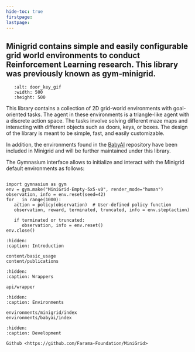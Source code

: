 ```yaml
---
hide-toc: true
firstpage:
lastpage:
---
```

## Minigrid contains simple and easily configurable grid world environments to conduct Reinforcement Learning research. This library was previously known as gym-minigrid.


```{figure} ../figures/door-key-curriculum.gif
   :alt: door_key_gif
   :width: 500
   :height: 500
```

This library contains a collection of 2D grid-world environments with goal-oriented tasks. The agent in these environments is a triangle-like agent with a discrete action space. The tasks involve solving different maze maps and interacting with different objects such as doors, keys, or boxes.  The design of the library is meant to be simple, fast, and easily customizable.

In addition, the environments found in the [BabyAI](https://github.com/mila-iqia/babyai) repository have been included in Minigrid and will be further maintained under this library.

The Gymnasium interface allows to initialize and interact with the Minigrid default environments as follows:

```{code-block} python

import gymnasium as gym
env = gym.make("MiniGrid-Empty-5x5-v0", render_mode="human")
observation, info = env.reset(seed=42)
for _ in range(1000):
   action = policy(observation)  # User-defined policy function
   observation, reward, terminated, truncated, info = env.step(action)

   if terminated or truncated:
      observation, info = env.reset()
env.close()
```

```{toctree}
:hidden:
:caption: Introduction

content/basic_usage
content/publications
```

```{toctree}
:hidden:
:caption: Wrappers

api/wrapper
```


```{toctree}
:hidden:
:caption: Environments

environments/minigrid/index
environments/babyai/index
```

```{toctree}
:hidden:
:caption: Development

Github <https://github.com/Farama-Foundation/MiniGrid>
```

